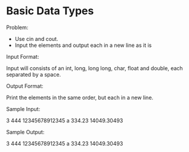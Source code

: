 Basic Data Types
=================

Problem:  
- Use cin and cout.
- Input the elements and output each in a new line as it is


Input Format:  
>
Input will consists of an int, long, long long, char, float and double, each separated by a space.

Output Format:  
>
Print the elements in the same order, but each in a new line.

Sample Input:  
>
3 444 12345678912345 a 334.23 14049.30493 

Sample Output:  
>
3
444
12345678912345
a
334.23
14049.30493
